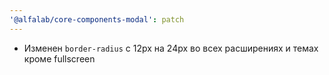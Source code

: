 ```yaml
---
'@alfalab/core-components-modal': patch
---
```


- Изменен `border-radius` с 12px на 24px во всех расширениях и темах кроме fullscreen

